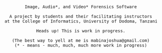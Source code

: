 <pre align="center">
	
Image, Audio*, and Video* Forensics Software

A project by students and their facilitating instructors
at the College of Informatics, University of Dodoma, Tanzania.

Heads up! This is work in progress.

(The best way to yell at me is mabinajoshua@gmail.com)
(* - means - much, much, much more work in progress)

</pre>
